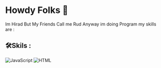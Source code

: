 # Howdy Folks 🤠

Im Hirad But My Friends Call me Rud Anyway im doing Program my skills are :

## 🛠️Skils :
![JavaScript](https://img.shields.io/badge/JavaScript-F7DF1E?logo=javascript&logoColor=black)
![HTML](https://img.shields.io/badge/JavaScript-F7DF1E?logo=Html&logoColor=black)
